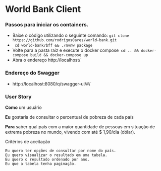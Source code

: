 # World Bank Client

### Passos para iniciar os containers.

 - Baixe o código utilizando o seguinte comando: ```git clone https://github.com/rodrigos0ares/world-bank.git```
 - ``` cd world-bank/bff && ./mvnw package```
 - Volte para a pasta raiz e execute o docker compose``` cd .. && docker-compose build && docker-compose up```
 - Abra o endereço http://localhost/


### Endereço do Swagger
 - http://localhost:8080/q/swagger-ui/#/

### User Story

**Como** um usuário

**Eu** gostaria de consultar o percentual de pobreza de cada país

**Para** saber qual país com a maior quantidade de pessoas em situação de extrema pobreza no mundo, vivendo com até $ 1,90/dia (dólar).

Critérios de aceitação

    Eu quero ter opções de consultar por nome do país.
    Eu quero visualizar o resultado em uma tabela.
    Eu quero o resultado ordenado por ano.
    Eu que a tabela tenha paginação.

